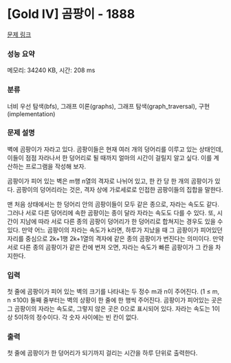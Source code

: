 # [Gold IV] 곰팡이 - 1888 

[문제 링크](https://www.acmicpc.net/problem/1888) 

### 성능 요약

메모리: 34240 KB, 시간: 208 ms

### 분류

너비 우선 탐색(bfs), 그래프 이론(graphs), 그래프 탐색(graph_traversal), 구현(implementation)

### 문제 설명

<p>벽에 곰팡이가 자라고 있다. 곰팡이들은 현재 여러 개의 덩어리를 이루고 있는 상태인데, 이들이 점점 자라나서 한 덩어리로 될 때까지 얼마의 시간이 걸릴지 알고 싶다. 이를 계산하는 프로그램을 작성해 보자.</p>

<p>곰팡이가 피어 있는 벽은 m행 n열의 격자로 나뉘어 있고, 한 칸 당 한 개의 곰팡이가 있다. 곰팡이의 덩어리라는 것은, 격자 상에 가로세로로 인접한 곰팡이들의 집합을 말한다.</p>

<p>맨 처음 상태에서는 한 덩어리 안의 곰팡이들이 모두 같은 종으로, 자라는 속도도 같다. 그러나 서로 다른 덩어리에 속한 곰팡이는 종이 달라 자라는 속도도 다를 수 있다. 또, 시간이 지남에 따라 서로 다른 종의 곰팡이 덩어리가 한 덩어리로 합쳐지는 경우도 있을 수 있다. 만약 어느 곰팡이의 자라는 속도가 k라면, 하루가 지났을 때 그 곰팡이가 피어있던 자리를 중심으로 2k+1행 2k+1열의 격자에 같은 종의 곰팡이가 번진다는 의미이다. 만약 서로 다른 종의 곰팡이가 같은 칸에 번져 오면, 자라는 속도가 빠른 곰팡이가 그 칸을 차지한다.</p>

### 입력 

 <p>첫 줄에 곰팡이가 피어 있는 벽의 크기를 나타내는 두 정수 m과 n이 주어진다. (1 ≤ m, n ≤100) 둘째 줄부터는 벽의 상황이 한 줄에 한 행씩 주어진다. 곰팡이가 피어있는 곳은 그 곰팡이의 자라는 속도로, 그렇지 않은 곳은 0으로 표시되어 있다. 자라는 속도는 1이상 5이하의 정수이다. 각 숫자 사이에는 빈 칸이 없다.</p>

### 출력 

 <p>첫 줄에 곰팡이가 한 덩어리가 되기까지 걸리는 시간을 하루 단위로 출력한다.</p>

